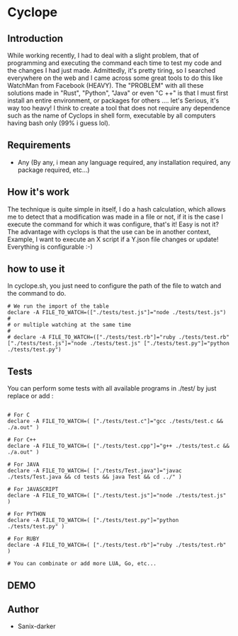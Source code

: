 # Cyclope

## Introduction

While working recently, I had to deal with a slight problem, that of programming and executing the command each time to test my code and the changes I had just made. Admittedly, it's pretty tiring, so I searched everywhere on the web and I came across some great tools to do this like WatchMan from Facebook (HEAVY).
The "PROBLEM" with all these solutions made in "Rust", "Python", "Java" or even "C ++" is that I must first install an entire environment, or packages for others .... let's Serious, it's way too heavy!
I think to create a tool that does not require any dependence such as the name of Cyclops in shell form, executable by all computers having bash only (99% i guess lol).

## Requirements

- Any (By any, i mean any language required, any installation required, any package required, etc...)

## How it's work

The technique is quite simple in itself, I do a hash calculation, which allows me to detect that a modification was made in a file or not, if it is the case I execute the command for which it was configure, that's it!
Easy is not it?
The advantage with cyclops is that the use can be in another context, Example, I want to execute an X script if a Y.json file changes or update! Everything is configurable :-)


## how to use it

In cyclope.sh, you just need to configure the path of the file to watch and the command to do.

```shell
# We run the import of the table
declare -A FILE_TO_WATCH=(["./tests/test.js"]="node ./tests/test.js")
#
# or multiple watching at the same time
#
# declare -A FILE_TO_WATCH=(["./tests/test.rb"]="ruby ./tests/test.rb" ["./tests/test.js"]="node ./tests/test.js" ["./tests/test.py"]="python ./tests/test.py")
```

## Tests

You can perform some tests with all available programs in ./test/ by just replace or add :

```shell

# For C
declare -A FILE_TO_WATCH=( ["./tests/test.c"]="gcc ./tests/test.c && ./a.out" )

# For C++
declare -A FILE_TO_WATCH=( ["./tests/test.cpp"]="g++ ./tests/test.c && ./a.out" )

# For JAVA
declare -A FILE_TO_WATCH=( ["./tests/Test.java"]="javac ./tests/Test.java && cd tests && java Test && cd ../" )

# For JAVASCRIPT
declare -A FILE_TO_WATCH=( ["./tests/test.js"]="node ./tests/test.js" )

# For PYTHON
declare -A FILE_TO_WATCH=( ["./tests/test.py"]="python ./tests/test.py" )

# For RUBY
declare -A FILE_TO_WATCH=( ["./tests/test.rb"]="ruby ./tests/test.rb" )

# You can combinate or add more LUA, Go, etc...

```


## DEMO


## Author

- Sanix-darker